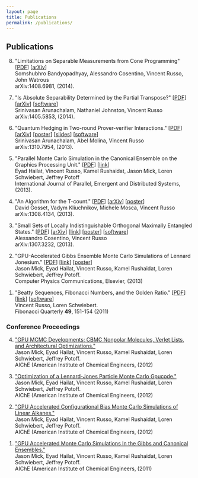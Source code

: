```yaml
---
layout: page
title: Publications
permalink: /publications/
---
```


<script>
  (function(i,s,o,g,r,a,m){i['GoogleAnalyticsObject']=r;i[r]=i[r]||function(){
  (i[r].q=i[r].q||[]).push(arguments)},i[r].l=1*new Date();a=s.createElement(o),
  m=s.getElementsByTagName(o)[0];a.async=1;a.src=g;m.parentNode.insertBefore(a,m)
  })(window,document,'script','//www.google-analytics.com/analytics.js','ga');

  ga('create', 'UA-59145213-1', 'auto');
  ga('send', 'pageview');

</script>

<h2>Publications</h2>

<OL reversed>

<!--

<LI>
UPB?
<LI>

-->

<LI> 
"Limitations on Separable Measurements from Cone Programming" [<A HREF="papers/cone_prog.pdf">PDF</A>] [<A HREF="http://arxiv.org/abs/1408.6981">arXiv</A>] <br> 
Somshubhro Bandyopadhyay, Alessandro Cosentino, Vincent Russo, John Watrous <br>
arXiv:1408.6981, (2014).<p>
</LI>

<LI> 
"Is Absolute Separability Determined by the Partial Transpose?" [<A HREF="papers/sep_from_spec.pdf">PDF</A>] [<A HREF="http://arxiv.org/abs/1405.5853">arXiv</A>] [<A HREF="https://vprusso@bitbucket.org/vprusso/sep-from-spec-software.git">software</A>] <br> 
Srinivasan Arunachalam, Nathaniel Johnston, Vincent Russo <br>
arXiv:1405.5853, (2014).<p>
</LI>

<LI> 
"Quantum Hedging in Two-round Prover-verifier Interactions." [<A HREF="papers/hedging.pdf">PDF</A>] [<A HREF="http://arxiv.org/abs/1310.7954">arXiv</A>] [<A HREF="posters/Quantum_Hedging.pdf">poster</A>] [<A HREF="presentations/Hedging_Bets.pdf">slides</A>] [<A HREF="https://bitbucket.org/vprusso/quantum-hedging">software</A>] <br> 
Srinivasan Arunachalam, Abel Molina, Vincent Russo <br>
arXiv:1310.7954, (2013).<p>
</LI>

<LI> 
"Parallel Monte Carlo Simulation in the Canonical Ensemble on the Graphics Processing Unit." [<A HREF="papers/Parallel_Monte_Carlo.pdf">PDF</A>] [<A HREF="http://www.tandfonline.com/doi/full/10.1080/17445760.2013.833617">link</A>] <br> 
Eyad Hailat, Vincent Russo, Kamel Rushaidat, Jason Mick, Loren Schwiebert, Jeffrey Potoff <br>
International Journal of Parallel, Emergent and Distributed Systems, (2013).<p>
</LI>


<LI> 
"An Algorithm for the T-count." [<A HREF="papers/tcount.pdf">PDF</A>] [<A HREF="http://arxiv-web3.library.cornell.edu/abs/1308.4134">arXiv</A>] [<A HREF="posters/T_Count.pdf">poster</A>] <br> 
David Gosset, Vadym Kliuchnikov, Michele Mosca, Vincent Russo <br>
arXiv:1308.4134, (2013).<p>
</LI>


<LI> 
"Small Sets of Locally Indistinguishable Orthogonal Maximally Entangled States." [<A HREF="papers/small_sets.pdf">PDF</A>] [<A HREF=http://arxiv.org/pdf/1307.3232v1.pdf">arXiv</A>] [<A HREF="http://www.rintonpress.com/journals/qiconline.html#v14n1314">link</A>]  [<A HREF="posters/LOCC_Indist.pdf">poster</A>] [<A HREF="https://bitbucket.org/acosenti/ppt-sdp-paper">software</A>]<br>
Alessandro Cosentino, Vincent Russo <br>
arXiv:1307.3232, (2013).<p>
</LI>


<li>
"GPU-Accelerated Gibbs Ensemble Monte Carlo Simulations of Lennard Jonesium." [<A HREF="papers/GPU_Gibbs_Paper.pdf">PDF</A>] [<A HREF="http://www.sciencedirect.com/science/article/pii/S0010465513002270#">link</A>] [<A HREF="posters/GPU_Poster.pdf">poster</A>]   <br>
Jason Mick, Eyad Hailat, Vincent Russo, Kamel Rushaidat, Loren Schwiebert, Jeffrey Potoff.<br>
Computer Physics Communications, Elsevier, (2013)<p>
</li>

<li>
"Beatty Sequences, Fibonacci Numbers, and the Golden Ratio." [<A HREF="papers/Beatty.pdf">PDF</A>] [<A HREF="http://www.fq.math.ca/Papers/49-2/RussoSchwiebert.pdf">link</A>] [<A HREF="https://bitbucket.org/vprusso/swappage_problem">software</A>]  <br>
Vincent Russo, Loren Schwiebert.<br>
Fibonacci Quarterly <strong>49</strong>, 151-154 (2011)<p>
</li>

</OL>

<h3>Conference Proceedings</h3>

<OL reversed>

<li>
<a href="http://www3.aiche.org/Proceedings/Abstract.aspx?PaperID=284448">"GPU MCMC Developments: CBMC Nonpolar Molecules, Verlet Lists, and Architectural Optimizations."</a> <br>
Jason Mick, Eyad Hailat, Vincent Russo, Kamel Rushaidat, Loren Schwiebert, Jeffrey Potoff.<br>
AIChE (American Institute of Chemical Engineers, (2012)<p>
</li>

<li>
<a href="http://www3.aiche.org/Proceedings/Abstract.aspx?PaperID=283934">"Optimization of a Lennard-Jones Particle Monte Carlo Gpucode."</a> <br>
Jason Mick, Eyad Hailat, Vincent Russo, Kamel Rushaidat, Loren Schwiebert, Jeffrey Potoff.<br>
AIChE (American Institute of Chemical Engineers, (2012)<p>
</li>

<li>
<a href="http://www3.aiche.org/Proceedings/Abstract.aspx?PaperID=283711">"GPU Accelerated Configurational Bias Monte Carlo Simulations of Linear Alkanes."</a> <br>
Jason Mick, Eyad Hailat, Vincent Russo, Kamel Rushaidat, Loren Schwiebert, Jeffrey Potoff.<br>
AIChE (American Institute of Chemical Engineers, (2012)<p>
</li>

<li>
<a href="http://www3.aiche.org/Proceedings/Abstract.aspx?PaperID=235324">"GPU Accelerated Monte Carlo Simulations In the Gibbs and Canonical Ensembles."</a> <br>
Jason Mick, Eyad Hailat, Vincent Russo, Kamel Rushaidat, Loren Schwiebert, Jeffrey Potoff.<br>
AIChE (American Institute of Chemical Engineers, (2011)<p>
</li>

</OL>


